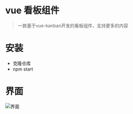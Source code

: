 # vue 看板组件

> 一款基于vue-kanban开发的看板组件，支持更多的内容

# 安装

- 克隆仓库
- npm start

# 界面



![界面](https://github.com/arisanc/vue-/blob/main/example/example.png?raw=true)